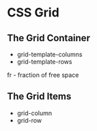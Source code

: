 # CSS Grid

## The Grid Container

- grid-template-columns
- grid-template-rows

fr - fraction of free space

## The Grid Items

- grid-column
- grid-row